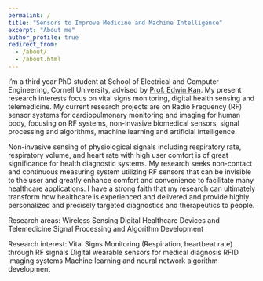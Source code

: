```yaml
---
permalink: /
title: "Sensors to Improve Medicine and Machine Intelligence"
excerpt: "About me"
author_profile: true
redirect_from: 
  - /about/
  - /about.html
---
```



I’m a third year PhD student at School of Electrical and Computer Engineering, Cornell University, advised by [Prof. Edwin Kan](https://kan.ece.cornell.edu/). 
My present research interests focus on vital signs monitoring, digital health sensing and telemedicine. My current research projects are on Radio Frequency (RF) sensor systems for cardiopulmonary monitoring and imaging for human body, focusing on RF systems, non-invasive biomedical sensors, signal processing and algorithms, machine learning and artificial intelligence.  

Non-invasive sensing of physiological signals including respiratory rate, respiratory volume, and heart rate with high user comfort is of great significance for health diagnostic systems. My research seeks non-contact and continuous measuring system utilizing RF sensors that can be invisible to the user and greatly enhance comfort and convenience to facilitate many healthcare applications. I have a strong faith that my research can ultimately transform how healthcare is experienced and delivered and provide highly personalized and precisely targeted diagnostics and therapeutics to people.  


Research areas:
Wireless Sensing
Digital Healthcare Devices and Telemedicine
Signal Processing and Algorithm Development


Research interest:
Vital Signs Monitoring (Respiration, heartbeat rate) through RF signals
Digital wearable sensors for medical diagnosis 
RFID imaging systems
Machine learning and neural network algorithm development




